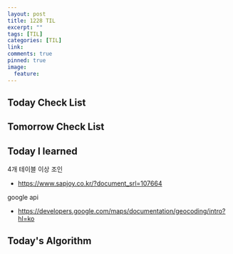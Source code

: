 ```yaml
---
layout: post
title: 1228 TIL
excerpt: ""
tags: [TIL]
categories: [TIL]
link:
comments: true
pinned: true
image:
  feature:
---
```


## Today Check List



## Tomorrow Check List



## Today I learned

4개 테이블 이상 조인

* https://www.sapjoy.co.kr/?document_srl=107664

google api

* https://developers.google.com/maps/documentation/geocoding/intro?hl=ko

## Today's Algorithm

